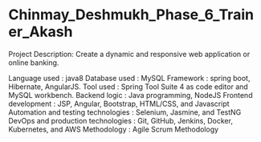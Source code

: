 # Chinmay_Deshmukh_Phase_6_Trainer_Akash
Project Description:
Create a dynamic and responsive web application or online banking.

Language used : java8
Database used : MySQL
Framework : spring boot, Hibernate, AngularJS.
Tool used : Spring Tool Suite 4 as code editor and MySQL workbench.
Backend logic : Java programming, NodeJS
Frontend development : JSP, Angular, Bootstrap, HTML/CSS, and Javascript
Automation and testing technologies : Selenium, Jasmine, and TestNG
DevOps and production technologies : Git, GitHub, Jenkins, Docker, Kubernetes, and AWS
Methodology : Agile Scrum Methodology
